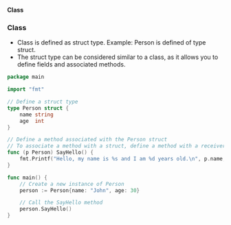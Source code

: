 **Class**


### Class
- Class is defined as struct type. Example: Person is defined of type struct.
- The struct type can be considered similar to a class, as it allows you to define fields and associated methods.
```go
package main

import "fmt"

// Define a struct type
type Person struct {
	name string
	age  int
}

// Define a method associated with the Person struct
// To associate a method with a struct, define a method with a receiver type that matches the struct type.
func (p Person) SayHello() {
	fmt.Printf("Hello, my name is %s and I am %d years old.\n", p.name, p.age)
}

func main() {
	// Create a new instance of Person
	person := Person{name: "John", age: 30}

	// Call the SayHello method
	person.SayHello()
}

```
